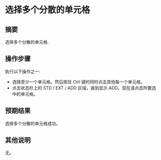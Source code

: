 # 选择多个分散的单元格

## 摘要

选择多个分散的单元格.

## 操作步骤

执行以下操作之一:

- 选择至少一个单元格。然后按住 Ctrl 键的同时点击其他每一个单元格。
- 点击状态栏上的 STD / EXT / ADD 区域，直到显示 ADD。现在请点击所要选中的单元格。

## 预期结果

选择多个分散的单元格成功。

## 其他说明

无。
